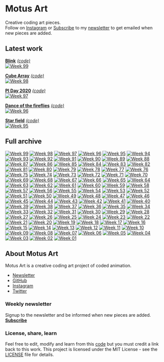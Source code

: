 # Motus Art

Creative coding art pieces.  
Follow on [Instagram](https://www.instagram.com/Motus_Art/) or [Subscribe](http://eepurl.com/dmntwP) to my [newsletter](http://eepurl.com/dmntwP) to get emailed when new pieces are added.

## Latest work
[**Blink**][week99] [*(code)*][week99code]  
[![Week 99](./assets/img/preview/week_99.png)][week99]

[**Cube Array**][week98] [*(code)*][week98code]  
[![Week 98](./assets/img/preview/week_98.png)][week98]

[**PI Day 2020**][week97] [*(code)*][week97code]  
[![Week 97](./assets/img/preview/week_97.png)][week97]

[**Dance of the fireflies**][week96] [*(code)*][week96code]  
[![Week 96](./assets/img/preview/week_96.png)][week96]

[**Star field**][week95] [*(code)*][week95code]  
[![Week 95](./assets/img/preview/week_95.png)][week95]

## Full archive

[![Week 99](./assets/img/preview/week_99.png)][week99]
[![Week 98](./assets/img/preview/week_98.png)][week98]
[![Week 97](./assets/img/preview/week_97.png)][week97]
[![Week 96](./assets/img/preview/week_96.png)][week96]
[![Week 95](./assets/img/preview/week_95.png)][week95]
[![Week 94](./assets/img/preview/week_94.png)][week94]
[![Week 93](./assets/img/preview/week_93.png)][week93]
[![Week 92](./assets/img/preview/week_92.png)][week92]
[![Week 91](./assets/img/preview/week_91.png)][week91]
[![Week 90](./assets/img/preview/week_90.png)][week90]
[![Week 89](./assets/img/preview/week_89.png)][week89]
[![Week 88](./assets/img/preview/week_88.png)][week88]
[![Week 87](./assets/img/preview/week_87.png)][week87]
[![Week 86](./assets/img/preview/week_86.png)][week86]
[![Week 85](./assets/img/preview/week_85.png)][week85]
[![Week 84](./assets/img/preview/week_84.png)][week84]
[![Week 83](./assets/img/preview/week_83.png)][week83]
[![Week 82](./assets/img/preview/week_82.png)][week82]
[![Week 81](./assets/img/preview/week_81.png)][week81]
[![Week 80](./assets/img/preview/week_80.png)][week80]
[![Week 79](./assets/img/preview/week_79.png)][week79]
[![Week 78](./assets/img/preview/week_78.png)][week78]
[![Week 77](./assets/img/preview/week_77.png)][week77]
[![Week 76](./assets/img/preview/week_76.png)][week76]
[![Week 75](./assets/img/preview/week_75.png)][week75]
[![Week 74](./assets/img/preview/week_74.png)][week74]
[![Week 73](./assets/img/preview/week_73.png)][week73]
[![Week 72](./assets/img/preview/week_72.png)][week72]
[![Week 71](./assets/img/preview/week_71.png)][week71]
[![Week 70](./assets/img/preview/week_70.png)][week70]
[![Week 69](./assets/img/preview/week_69.png)][week69]
[![Week 68](./assets/img/preview/week_68.png)][week68]
[![Week 67](./assets/img/preview/week_67.png)][week67]
[![Week 66](./assets/img/preview/week_66.png)][week66]
[![Week 65](./assets/img/preview/week_65.png)][week65]
[![Week 64](./assets/img/preview/week_64.png)][week64]
[![Week 63](./assets/img/preview/week_63.png)][week63]
[![Week 62](./assets/img/preview/week_62.png)][week62]
[![Week 61](./assets/img/preview/week_61.png)][week61]
[![Week 60](./assets/img/preview/week_60.png)][week60]
[![Week 59](./assets/img/preview/week_59.png)][week59]
[![Week 58](./assets/img/preview/week_58.png)][week58]
[![Week 57](./assets/img/preview/week_57.png)][week57]
[![Week 56](./assets/img/preview/week_56.png)][week56]
[![Week 55](./assets/img/preview/week_55.png)][week55]
[![Week 54](./assets/img/preview/week_54.png)][week54]
[![Week 53](./assets/img/preview/week_53.png)][week53]
[![Week 52](./assets/img/preview/week_52.png)][week52]
[![Week 51](./assets/img/preview/week_51.png)][week51]
[![Week 50](./assets/img/preview/week_50.png)][week50]
[![Week 49](./assets/img/preview/week_49.png)][week49]
[![Week 48](./assets/img/preview/week_48.png)][week48]
[![Week 47](./assets/img/preview/week_47.png)][week47]
[![Week 46](./assets/img/preview/week_46.png)][week46]
[![Week 45](./assets/img/preview/week_45.png)][week45]
[![Week 44](./assets/img/preview/week_44.png)][week44]
[![Week 43](./assets/img/preview/week_43.png)][week43]
[![Week 42](./assets/img/preview/week_42.png)][week42]
[![Week 41](./assets/img/preview/week_41.png)][week41]
[![Week 40](./assets/img/preview/week_40.png)][week40]
[![Week 39](./assets/img/preview/week_39.png)][week39]
[![Week 38](./assets/img/preview/week_38.png)][week38]
[![Week 37](./assets/img/preview/week_37.png)][week37]
[![Week 36](./assets/img/preview/week_36.png)][week36]
[![Week 35](./assets/img/preview/week_35.png)][week35]
[![Week 34](./assets/img/preview/week_34.png)][week34]
[![Week 33](./assets/img/preview/week_33.png)][week33]
[![Week 32](./assets/img/preview/week_32.png)][week32]
[![Week 31](./assets/img/preview/week_31.png)][week31]
[![Week 30](./assets/img/preview/week_30.png)][week30]
[![Week 29](./assets/img/preview/week_29.png)][week29]
[![Week 28](./assets/img/preview/week_28.png)][week28]
[![Week 27](./assets/img/preview/week_27.png)][week27]
[![Week 26](./assets/img/preview/week_26.png)][week26]
[![Week 25](./assets/img/preview/week_25.png)][week25]
[![Week 24](./assets/img/preview/week_24.png)][week24]
[![Week 23](./assets/img/preview/week_23.png)][week23]
[![Week 22](./assets/img/preview/week_22.png)][week22]
[![Week 21](./assets/img/preview/week_21.png)][week21]
[![Week 20](./assets/img/preview/week_20.png)][week20]
[![Week 19](./assets/img/preview/week_19.png)][week19]
[![Week 18](./assets/img/preview/week_18.png)][week18]
[![Week 17](./assets/img/preview/week_17.png)][week17]
[![Week 16](./assets/img/preview/week_16.png)][week16]
[![Week 15](./assets/img/preview/week_15.png)][week15]
[![Week 14](./assets/img/preview/week_14.png)][week14]
[![Week 13](./assets/img/preview/week_13.png)][week13]
[![Week 12](./assets/img/preview/week_12.png)][week12]
[![Week 11](./assets/img/preview/week_11.png)][week11]
[![Week 10](./assets/img/preview/week_10.png)][week10]
[![Week 09](./assets/img/preview/week_09.png)][week09]
[![Week 08](./assets/img/preview/week_08.png)][week08]
[![Week 07](./assets/img/preview/week_07.png)][week07]
[![Week 06](./assets/img/preview/week_06.png)][week06]
[![Week 05](./assets/img/preview/week_05.png)][week05]
[![Week 04](./assets/img/preview/week_04.png)][week04]
[![Week 03](./assets/img/preview/week_03.png)][week03]
[![Week 02](./assets/img/preview/week_02.png)][week02]
[![Week 01](./assets/img/preview/week_01.png)][week01]

## About Motus Art

Motus Art is a creative coding art project of coded animation.
* [Newsletter](http://eepurl.com/dmntwP)
* [GitHub](https://github.com/owenmcateer)
* [Instagram](https://www.instagram.com/Motus_Art/)
* [Twitter](https://twitter.com/omcateer)

### Weekly newsletter

Signup to the newsletter and be informed when new pieces are added.  
[**Subscribe**](http://eepurl.com/dmntwP)

### License, share, learn

Feel free to edit, modify and learn from this [code](https://github.com/owenmcateer/Motus-Art) but you must credit a link back to this work. 
This project is licensed under the MIT License - see the [LICENSE](LICENSE) file for details.

[week01]: https://owenmcateer.github.io/Motus-Art/projects/week_01.html
[week01code]: https://github.com/owenmcateer/Motus-Art/blob/master/src/week_01/main.js
[week02]: https://owenmcateer.github.io/Motus-Art/projects/week_02.html
[week02code]: https://github.com/owenmcateer/Motus-Art/blob/master/src/week_02/main.js
[week03]: https://owenmcateer.github.io/Motus-Art/projects/week_03.html
[week03code]: https://github.com/owenmcateer/Motus-Art/blob/master/src/week_03/main.js
[week04]: https://owenmcateer.github.io/Motus-Art/projects/week_04.html
[week04code]: https://github.com/owenmcateer/Motus-Art/blob/master/src/week_04/main.js
[week05]: https://owenmcateer.github.io/Motus-Art/projects/week_05.html
[week05code]: https://github.com/owenmcateer/Motus-Art/blob/master/src/week_05/main.js
[week06]: https://owenmcateer.github.io/Motus-Art/projects/week_06.html
[week06code]: https://github.com/owenmcateer/Motus-Art/blob/master/src/week_06/main.js
[week07]: https://owenmcateer.github.io/Motus-Art/projects/week_07.html
[week07code]: https://github.com/owenmcateer/Motus-Art/blob/master/src/week_07/main.js
[week08]: https://owenmcateer.github.io/Motus-Art/projects/week_08.html
[week08code]: https://github.com/owenmcateer/Motus-Art/tree/master/src/week_08
[week09]: https://owenmcateer.github.io/Motus-Art/projects/week_09.html
[week09code]: https://github.com/owenmcateer/Motus-Art/blob/master/src/week_09/main.js
[week10]: https://owenmcateer.github.io/Motus-Art/projects/week_10.html
[week10code]: https://github.com/owenmcateer/Motus-Art/blob/master/src/week_10/main.js
[week11]: https://owenmcateer.github.io/Motus-Art/projects/week_11.html
[week11code]: https://github.com/owenmcateer/Motus-Art/blob/master/src/week_11/main.js
[week12]: https://owenmcateer.github.io/Motus-Art/projects/week_12.html
[week12code]: https://github.com/owenmcateer/Motus-Art/blob/master/src/week_12/main.js
[week13]: https://owenmcateer.github.io/Motus-Art/projects/week_13.html
[week13code]: https://github.com/owenmcateer/Motus-Art/blob/master/src/week_13/main.js
[week14]: https://owenmcateer.github.io/Motus-Art/projects/week_14.html
[week14code]: https://github.com/owenmcateer/Motus-Art/blob/master/src/week_14/main.js
[week15]: https://owenmcateer.github.io/Motus-Art/projects/week_15.html
[week15code]: https://github.com/owenmcateer/Motus-Art/blob/master/src/week_15/main.js
[week16]: https://owenmcateer.github.io/Motus-Art/projects/week_16.html
[week16code]: https://github.com/owenmcateer/Motus-Art/blob/master/src/week_16/main.js
[week17]: https://owenmcateer.github.io/Motus-Art/projects/week_17.html
[week17code]: https://github.com/owenmcateer/Motus-Art/blob/master/src/week_17/main.js
[week18]: https://owenmcateer.github.io/Motus-Art/projects/week_18.html
[week18code]: https://github.com/owenmcateer/Motus-Art/blob/master/src/week_18/main.js
[week19]: https://owenmcateer.github.io/Motus-Art/projects/week_19.html
[week19code]: https://github.com/owenmcateer/Motus-Art/blob/master/src/week_19/main.js
[week20]: https://owenmcateer.github.io/Motus-Art/projects/week_20.html
[week20code]: https://github.com/owenmcateer/Motus-Art/blob/master/src/week_20/main.js
[week21]: https://owenmcateer.github.io/Motus-Art/projects/week_21.html
[week21code]: https://github.com/owenmcateer/Motus-Art/blob/master/src/week_21/main.js
[week22]: https://owenmcateer.github.io/Motus-Art/projects/week_22.html
[week22code]: https://github.com/owenmcateer/Motus-Art/blob/master/src/week_22/main.js
[week23]: https://owenmcateer.github.io/Motus-Art/projects/week_23.html
[week23code]: https://github.com/owenmcateer/Motus-Art/blob/master/src/week_23/main.js
[week24]: https://owenmcateer.github.io/Motus-Art/projects/week_24.html
[week24code]: https://github.com/owenmcateer/Motus-Art/blob/master/src/week_24/main.js
[week25]: https://owenmcateer.github.io/Motus-Art/projects/week_25.html
[week25code]: https://github.com/owenmcateer/Motus-Art/blob/master/src/week_25/main.js
[week26]: https://owenmcateer.github.io/Motus-Art/projects/week_26.html
[week26code]: https://github.com/owenmcateer/Motus-Art/blob/master/src/week_26/main.js
[week27]: https://owenmcateer.github.io/Motus-Art/projects/week_27.html
[week27code]: https://github.com/owenmcateer/Motus-Art/blob/master/src/week_27/main.js
[week28]: https://owenmcateer.github.io/Motus-Art/projects/week_28.html
[week28code]: https://github.com/owenmcateer/Motus-Art/blob/master/src/week_28/main.js
[week29]: https://owenmcateer.github.io/Motus-Art/projects/week_29.html
[week29code]: https://github.com/owenmcateer/Motus-Art/blob/master/src/week_29/main.js
[codevember]: https://owenmcateer.github.io/Motus-Art/projects/codevember/
[week30]: https://owenmcateer.github.io/Motus-Art/projects/week_30.html
[week30code]: https://github.com/owenmcateer/Motus-Art/blob/master/src/week_30/main.js
[week31]: https://owenmcateer.github.io/Motus-Art/projects/week_31.html
[week31code]: https://github.com/owenmcateer/Motus-Art/blob/master/src/week_31/main.js
[week32]: https://owenmcateer.github.io/Motus-Art/projects/week_32.html
[week32code]: https://github.com/owenmcateer/Motus-Art/blob/master/src/week_32/main.js
[week33]: https://owenmcateer.github.io/Motus-Art/projects/week_33.html
[week33code]: https://github.com/owenmcateer/Motus-Art/blob/master/src/week_33/main.js
[week34]: https://owenmcateer.github.io/Motus-Art/projects/week_34.html
[week34code]: https://github.com/owenmcateer/Motus-Art/blob/master/src/week_34/main.js
[week35]: https://owenmcateer.github.io/Motus-Art/projects/week_35.html
[week35code]: https://github.com/owenmcateer/Motus-Art/blob/master/src/week_35/main.js
[week36]: https://owenmcateer.github.io/Motus-Art/projects/week_36.html
[week36code]: https://github.com/owenmcateer/Motus-Art/blob/master/src/week_36/main.js
[week37]: https://owenmcateer.github.io/Motus-Art/projects/week_37.html
[week37code]: https://github.com/owenmcateer/Motus-Art/blob/master/src/week_37/main.js
[week38]: https://owenmcateer.github.io/Motus-Art/projects/week_38.html
[week38code]: https://github.com/owenmcateer/Motus-Art/blob/master/src/week_38/main.js
[week39]: https://owenmcateer.github.io/Motus-Art/projects/week_39.html
[week39code]: https://github.com/owenmcateer/Motus-Art/blob/master/src/week_39/main.js
[week40]: https://owenmcateer.github.io/Motus-Art/projects/week_40.html
[week40code]: https://github.com/owenmcateer/Motus-Art/blob/master/src/week_40/main.js
[week41]: https://owenmcateer.github.io/Motus-Art/projects/week_41.html
[week41code]: https://github.com/owenmcateer/Motus-Art/blob/master/src/week_41/main.js
[week42]: https://owenmcateer.github.io/Motus-Art/projects/week_42.html
[week42code]: https://github.com/owenmcateer/Motus-Art/blob/master/src/week_42/main.js
[week43]: https://owenmcateer.github.io/Motus-Art/projects/week_43.html
[week43code]: https://github.com/owenmcateer/Motus-Art/blob/master/src/week_43/main.js
[week44]: https://owenmcateer.github.io/Motus-Art/projects/week_44.html
[week44code]: https://github.com/owenmcateer/Motus-Art/blob/master/src/week_44/main.js
[week45]: https://owenmcateer.github.io/Motus-Art/projects/week_45.html
[week45code]: https://github.com/owenmcateer/Motus-Art/blob/master/src/week_45/main.js
[week46]: https://owenmcateer.github.io/Motus-Art/projects/week_46.html
[week46code]: https://github.com/owenmcateer/Motus-Art/blob/master/src/week_46/main.js
[week47]: https://owenmcateer.github.io/Motus-Art/projects/week_47.html
[week47code]: https://github.com/owenmcateer/Motus-Art/blob/master/src/week_47/main.js
[week48]: https://owenmcateer.github.io/Motus-Art/projects/week_48.html
[week48code]: https://github.com/owenmcateer/Motus-Art/blob/master/src/week_48/main.js
[week49]: https://owenmcateer.github.io/Motus-Art/projects/week_49.html
[week49code]: https://github.com/owenmcateer/Motus-Art/blob/master/src/week_49/main.js
[week50]: https://owenmcateer.github.io/Motus-Art/projects/week_50.html
[week50code]: https://github.com/owenmcateer/Motus-Art/blob/master/src/week_50/main.js
[week51]: https://owenmcateer.github.io/Motus-Art/projects/week_51.html
[week51code]: https://github.com/owenmcateer/Motus-Art/blob/master/src/week_51/main.js
[week52]: https://owenmcateer.github.io/Motus-Art/projects/week_52.html
[week52code]: https://github.com/owenmcateer/Motus-Art/blob/master/src/week_52/main.js
[week53]: https://owenmcateer.github.io/Motus-Art/projects/week_53.html
[week53code]: https://github.com/owenmcateer/Motus-Art/blob/master/src/week_53/main.js
[week54]: https://owenmcateer.github.io/Motus-Art/projects/week_54.html
[week54code]: https://github.com/owenmcateer/Motus-Art/blob/master/src/week_54/main.js
[week55]: https://owenmcateer.github.io/Motus-Art/projects/week_55.html
[week55code]: https://github.com/owenmcateer/Motus-Art/blob/master/src/week_55/main.js
[week56]: https://owenmcateer.github.io/Motus-Art/projects/week_56.html
[week56code]: https://github.com/owenmcateer/Motus-Art/blob/master/src/week_56/main.js
[week57]: https://owenmcateer.github.io/Motus-Art/projects/week_57.html
[week57code]: https://github.com/owenmcateer/Motus-Art/blob/master/src/week_57/main.js
[week58]: https://owenmcateer.github.io/Motus-Art/projects/week_58.html
[week58code]: https://github.com/owenmcateer/Motus-Art/blob/master/src/week_58/main.js
[week59]: https://owenmcateer.github.io/Motus-Art/projects/week_59.html
[week59code]: https://github.com/owenmcateer/Motus-Art/blob/master/src/week_59/main.js
[week60]: https://owenmcateer.github.io/Motus-Art/projects/week_60.html
[week60code]: https://github.com/owenmcateer/Motus-Art/blob/master/src/week_60/main.js
[week61]: https://owenmcateer.github.io/Motus-Art/projects/week_61.html
[week61code]: https://github.com/owenmcateer/Motus-Art/blob/master/src/week_61/main.js
[week62]: https://owenmcateer.github.io/Motus-Art/projects/week_62.html
[week62code]: https://github.com/owenmcateer/Motus-Art/blob/master/src/week_62/main.js
[week63]: https://owenmcateer.github.io/Motus-Art/projects/week_63.html
[week63code]: https://github.com/owenmcateer/Motus-Art/blob/master/src/week_63/main.js
[week64]: https://owenmcateer.github.io/Motus-Art/projects/week_64.html
[week64code]: https://github.com/owenmcateer/Motus-Art/blob/master/src/week_64/main.js
[week65]: https://owenmcateer.github.io/Motus-Art/projects/week_65.html
[week65code]: https://github.com/owenmcateer/Motus-Art/blob/master/src/week_65/main.js
[week66]: https://owenmcateer.github.io/Motus-Art/projects/week_66.html
[week66code]: https://github.com/owenmcateer/Motus-Art/blob/master/src/week_66/main.js
[week67]: https://owenmcateer.github.io/Motus-Art/projects/week_67.html
[week67code]: https://github.com/owenmcateer/Motus-Art/blob/master/src/week_67/main.js
[week68]: https://owenmcateer.github.io/Motus-Art/projects/week_68.html
[week68code]: https://github.com/owenmcateer/Motus-Art/blob/master/src/week_68/main.js
[week69]: https://owenmcateer.github.io/Motus-Art/projects/week_69.html
[week69code]: https://github.com/owenmcateer/Motus-Art/blob/master/src/week_69/main.js
[week70]: https://owenmcateer.github.io/Motus-Art/projects/week_70.html
[week70code]: https://github.com/owenmcateer/Motus-Art/blob/master/src/week_70/main.js
[week71]: https://owenmcateer.github.io/Motus-Art/projects/week_71.html
[week71code]: https://github.com/owenmcateer/Motus-Art/blob/master/src/week_71/main.js
[week72]: https://owenmcateer.github.io/Motus-Art/projects/week_72.html
[week72code]: https://github.com/owenmcateer/Motus-Art/blob/master/src/week_72/main.js
[week73]: https://owenmcateer.github.io/Motus-Art/projects/week_73.html
[week73code]: https://github.com/owenmcateer/Motus-Art/blob/master/src/week_73/main.js
[week74]: https://owenmcateer.github.io/Motus-Art/projects/week_74.html
[week74code]: https://github.com/owenmcateer/Motus-Art/blob/master/src/week_74/main.js
[week75]: https://owenmcateer.github.io/Motus-Art/projects/week_75.html
[week75code]: https://github.com/owenmcateer/Motus-Art/blob/master/src/week_75/main.js
[week76]: https://owenmcateer.github.io/Motus-Art/projects/week_76.html
[week76code]: https://github.com/owenmcateer/Motus-Art/blob/master/src/week_76/main.js
[week77]: https://owenmcateer.github.io/Motus-Art/projects/week_77.html
[week77code]: https://github.com/owenmcateer/Motus-Art/blob/master/src/week_77/main.js
[week78]: https://owenmcateer.github.io/Motus-Art/projects/week_78.html
[week78code]: https://github.com/owenmcateer/Motus-Art/blob/master/src/week_78/main.js
[week79]: https://owenmcateer.github.io/Motus-Art/projects/week_79.html
[week79code]: https://github.com/owenmcateer/Motus-Art/blob/master/src/week_79/main.js
[week80]: https://owenmcateer.github.io/Motus-Art/projects/week_80.html
[week80code]: https://github.com/owenmcateer/Motus-Art/blob/master/src/week_80/
[week81]: https://owenmcateer.github.io/Motus-Art/projects/week_81.html
[week81code]: https://github.com/owenmcateer/Motus-Art/blob/master/src/week_81/main.js
[week82]: https://owenmcateer.github.io/Motus-Art/projects/week_82.html
[week82code]: https://github.com/owenmcateer/Motus-Art/blob/master/src/week_82/main.js
[week83]: https://owenmcateer.github.io/Motus-Art/projects/week_83.html
[week83code]: https://github.com/owenmcateer/Motus-Art/blob/master/src/week_83/main.js
[week84]: https://owenmcateer.github.io/Motus-Art/projects/week_84.html
[week84code]: https://github.com/owenmcateer/Motus-Art/blob/master/src/week_84/main.js
[week85]: https://owenmcateer.github.io/Motus-Art/projects/week_85.html
[week85code]: https://github.com/owenmcateer/Motus-Art/blob/master/src/week_85/
[week86]: https://owenmcateer.github.io/Motus-Art/projects/week_86.html
[week86code]: https://github.com/owenmcateer/Motus-Art/blob/master/src/week_86/main.js
[week87]: https://owenmcateer.github.io/Motus-Art/projects/week_87.html
[week87code]: https://github.com/owenmcateer/Motus-Art/blob/master/src/week_87/main.js
[week88]: https://owenmcateer.github.io/Motus-Art/projects/week_88.html
[week88code]: https://github.com/owenmcateer/Motus-Art/blob/master/src/week_88/main.js
[week89]: https://owenmcateer.github.io/Motus-Art/projects/week_89.html
[week89code]: https://github.com/owenmcateer/Motus-Art/blob/master/src/week_89/main.js
[week90]: https://owenmcateer.github.io/Motus-Art/projects/week_90.html
[week90code]: https://github.com/owenmcateer/Motus-Art/blob/master/src/week_90/main.js
[week91]: https://owenmcateer.github.io/Motus-Art/projects/week_91.html
[week91code]: https://github.com/owenmcateer/Motus-Art/blob/master/src/week_91/main.js
[week92]: https://owenmcateer.github.io/Motus-Art/projects/week_92.html
[week92code]: https://github.com/owenmcateer/Motus-Art/blob/master/src/week_92/main.js
[week93]: https://owenmcateer.github.io/Motus-Art/projects/week_93.html
[week93code]: https://github.com/owenmcateer/Motus-Art/blob/master/src/week_93/main.js
[week94]: https://owenmcateer.github.io/Motus-Art/projects/week_94.html
[week94code]: https://github.com/owenmcateer/Motus-Art/blob/master/src/week_94/main.js
[week95]: https://owenmcateer.github.io/Motus-Art/projects/week_95.html
[week95code]: https://github.com/owenmcateer/Motus-Art/blob/master/src/week_95/
[week96]: https://owenmcateer.github.io/Motus-Art/projects/week_96.html
[week96code]: https://github.com/owenmcateer/Motus-Art/blob/master/src/week_96/main.js
[week97]: https://owenmcateer.github.io/Motus-Art/projects/week_97.html
[week97code]: https://github.com/owenmcateer/Motus-Art/blob/master/src/week_97/main.js
[week98]: https://owenmcateer.github.io/Motus-Art/projects/week_98.html
[week98code]: https://github.com/owenmcateer/Motus-Art/blob/master/src/week_98/main.js
[week99]: https://owenmcateer.github.io/Motus-Art/projects/week_99.html
[week99code]: https://github.com/owenmcateer/Motus-Art/blob/master/src/week_99/main.js

